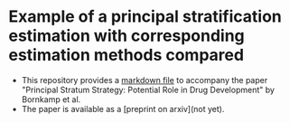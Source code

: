 # Example of a principal stratification estimation with corresponding estimation methods compared

- This repository provides a [markdown file](princ_strat_example.md) to accompany the paper "Principal Stratum Strategy: Potential Role in Drug Development" by Bornkamp et al.
- The paper is available as a [preprint on arxiv](not yet).